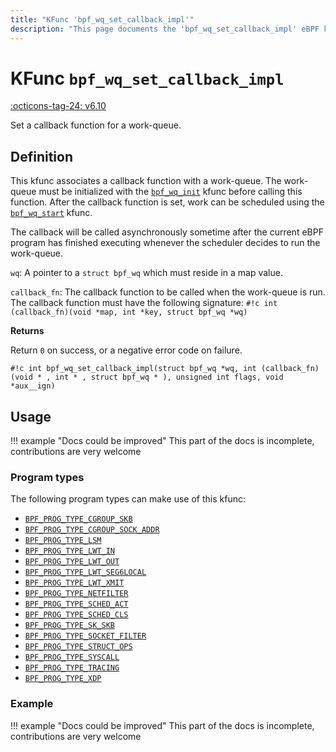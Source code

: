 ```yaml
---
title: "KFunc 'bpf_wq_set_callback_impl'"
description: "This page documents the 'bpf_wq_set_callback_impl' eBPF kfunc, including its definition, usage, program types that can use it, and examples."
---
```

# KFunc `bpf_wq_set_callback_impl`

<!-- [FEATURE_TAG](bpf_wq_set_callback_impl) -->
[:octicons-tag-24: v6.10](https://github.com/torvalds/linux/commit/81f1d7a583fa1fa14f0c4e6140d34b5e3d08d227)
<!-- [/FEATURE_TAG] -->

Set a callback function for a work-queue.

## Definition

This kfunc associates a callback function with a work-queue. The work-queue must be initialized with the [`bpf_wq_init`](bpf_wq_init.md) kfunc before calling this function. After the callback function is set, work can be scheduled using the [`bpf_wq_start`](bpf_wq_start.md) kfunc.

The callback will be called asynchronously sometime after the current eBPF program has finished executing whenever the scheduler decides to run the work-queue.

`wq`: A pointer to a `struct bpf_wq` which must reside in a map value.

`callback_fn`: The callback function to be called when the work-queue is run. The callback function must have the following signature: `#!c int (callback_fn)(void *map, int *key, struct bpf_wq *wq)`

**Returns**

Return `0` on success, or a negative error code on failure.

<!-- [KFUNC_DEF] -->
`#!c int bpf_wq_set_callback_impl(struct bpf_wq *wq, int (callback_fn)(void * , int * , struct bpf_wq * ), unsigned int flags, void *aux__ign)`
<!-- [/KFUNC_DEF] -->

## Usage

!!! example "Docs could be improved"
    This part of the docs is incomplete, contributions are very welcome

### Program types

The following program types can make use of this kfunc:

<!-- [KFUNC_PROG_REF] -->
- [`BPF_PROG_TYPE_CGROUP_SKB`](../program-type/BPF_PROG_TYPE_CGROUP_SKB.md)
- [`BPF_PROG_TYPE_CGROUP_SOCK_ADDR`](../program-type/BPF_PROG_TYPE_CGROUP_SOCK_ADDR.md)
- [`BPF_PROG_TYPE_LSM`](../program-type/BPF_PROG_TYPE_LSM.md)
- [`BPF_PROG_TYPE_LWT_IN`](../program-type/BPF_PROG_TYPE_LWT_IN.md)
- [`BPF_PROG_TYPE_LWT_OUT`](../program-type/BPF_PROG_TYPE_LWT_OUT.md)
- [`BPF_PROG_TYPE_LWT_SEG6LOCAL`](../program-type/BPF_PROG_TYPE_LWT_SEG6LOCAL.md)
- [`BPF_PROG_TYPE_LWT_XMIT`](../program-type/BPF_PROG_TYPE_LWT_XMIT.md)
- [`BPF_PROG_TYPE_NETFILTER`](../program-type/BPF_PROG_TYPE_NETFILTER.md)
- [`BPF_PROG_TYPE_SCHED_ACT`](../program-type/BPF_PROG_TYPE_SCHED_ACT.md)
- [`BPF_PROG_TYPE_SCHED_CLS`](../program-type/BPF_PROG_TYPE_SCHED_CLS.md)
- [`BPF_PROG_TYPE_SK_SKB`](../program-type/BPF_PROG_TYPE_SK_SKB.md)
- [`BPF_PROG_TYPE_SOCKET_FILTER`](../program-type/BPF_PROG_TYPE_SOCKET_FILTER.md)
- [`BPF_PROG_TYPE_STRUCT_OPS`](../program-type/BPF_PROG_TYPE_STRUCT_OPS.md)
- [`BPF_PROG_TYPE_SYSCALL`](../program-type/BPF_PROG_TYPE_SYSCALL.md)
- [`BPF_PROG_TYPE_TRACING`](../program-type/BPF_PROG_TYPE_TRACING.md)
- [`BPF_PROG_TYPE_XDP`](../program-type/BPF_PROG_TYPE_XDP.md)
<!-- [/KFUNC_PROG_REF] -->

### Example

!!! example "Docs could be improved"
    This part of the docs is incomplete, contributions are very welcome

